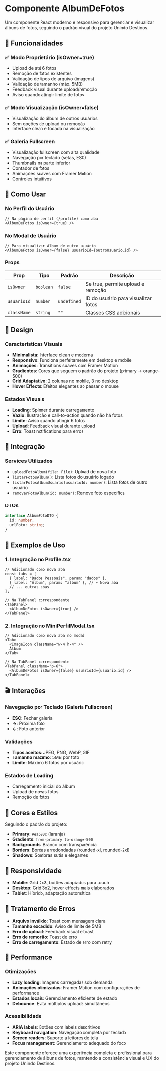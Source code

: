 # Componente AlbumDeFotos

Um componente React moderno e responsivo para gerenciar e visualizar álbuns de fotos, seguindo o padrão visual do projeto Unindo Destinos.

## 🎯 Funcionalidades

### ✅ Modo Proprietário (isOwner=true)
- Upload de até 6 fotos
- Remoção de fotos existentes
- Validação de tipos de arquivo (imagens)
- Validação de tamanho (máx. 5MB)
- Feedback visual durante upload/remoção
- Aviso quando atingir limite de fotos

### ✅ Modo Visualização (isOwner=false)
- Visualização do álbum de outros usuários
- Sem opções de upload ou remoção
- Interface clean e focada na visualização

### ✅ Galeria Fullscreen
- Visualização fullscreen com alta qualidade
- Navegação por teclado (setas, ESC)
- Thumbnails na parte inferior
- Contador de fotos
- Animações suaves com Framer Motion
- Controles intuitivos

## 🚀 Como Usar

### No Perfil do Usuário
```tsx
// Na página de perfil (/profile) como aba
<AlbumDeFotos isOwner={true} />
```

### No Modal de Usuário
```tsx
// Para visualizar álbum de outro usuário
<AlbumDeFotos isOwner={false} usuarioId={outroUsuario.id} />
```

### Props

| Prop | Tipo | Padrão | Descrição |
|------|------|--------|-----------|
| `isOwner` | `boolean` | `false` | Se true, permite upload e remoção |
| `usuarioId` | `number` | `undefined` | ID do usuário para visualizar fotos |
| `className` | `string` | `""` | Classes CSS adicionais |

## 🎨 Design

### Características Visuais
- **Minimalista**: Interface clean e moderna
- **Responsivo**: Funciona perfeitamente em desktop e mobile
- **Animações**: Transitions suaves com Framer Motion
- **Gradientes**: Cores que seguem o padrão do projeto (primary → orange-500)
- **Grid Adaptativo**: 2 colunas no mobile, 3 no desktop
- **Hover Effects**: Efeitos elegantes ao passar o mouse

### Estados Visuais
- **Loading**: Spinner durante carregamento
- **Vazio**: Ilustração e call-to-action quando não há fotos
- **Limite**: Aviso quando atingir 6 fotos
- **Upload**: Feedback visual durante upload
- **Erro**: Toast notifications para erros

## 🔧 Integração

### Services Utilizados
- `uploadFotoAlbum(file: File)`: Upload de nova foto
- `listarFotosAlbum()`: Lista fotos do usuário logado
- `listarFotosAlbumUsuario(usuarioId: number)`: Lista fotos de outro usuário
- `removerFotoAlbum(id: number)`: Remove foto específica

### DTOs
```typescript
interface AlbumFotoDTO {
  id: number;
  urlFoto: string;
}
```

## 🎯 Exemplos de Uso

### 1. Integração no Profile.tsx
```tsx
// Adicionado como nova aba
const tabs = [
  { label: "Dados Pessoais", param: "dados" },
  { label: "Álbum", param: "album" }, // ← Nova aba
  // ... outras abas
];

// Na TabPanel correspondente
<TabPanel>
  <AlbumDeFotos isOwner={true} />
</TabPanel>
```

### 2. Integração no MiniPerfilModal.tsx
```tsx
// Adicionado como nova aba no modal
<Tab>
  <ImageIcon className="w-4 h-4" />
  Álbum
</Tab>

// Na TabPanel correspondente
<TabPanel className="p-6">
  <AlbumDeFotos isOwner={false} usuarioId={usuario.id} />
</TabPanel>
```

## 🎬 Interações

### Navegação por Teclado (Galeria Fullscreen)
- **ESC**: Fechar galeria
- **→**: Próxima foto
- **←**: Foto anterior

### Validações
- **Tipos aceitos**: JPEG, PNG, WebP, GIF
- **Tamanho máximo**: 5MB por foto
- **Limite**: Máximo 6 fotos por usuário

### Estados de Loading
- Carregamento inicial do álbum
- Upload de novas fotos
- Remoção de fotos

## 🎨 Cores e Estilos

Seguindo o padrão do projeto:
- **Primary**: `#ea580c` (laranja)
- **Gradients**: `from-primary to-orange-500`
- **Backgrounds**: Branco com transparência
- **Borders**: Bordas arredondadas (rounded-xl, rounded-2xl)
- **Shadows**: Sombras sutis e elegantes

## 📱 Responsividade

- **Mobile**: Grid 2x3, botões adaptados para touch
- **Desktop**: Grid 3x2, hover effects mais elaborados
- **Tablet**: Híbrido, adaptação automática

## 🚨 Tratamento de Erros

- **Arquivo inválido**: Toast com mensagem clara
- **Tamanho excedido**: Aviso de limite de 5MB
- **Erro de upload**: Feedback visual e toast
- **Erro de remoção**: Toast de erro
- **Erro de carregamento**: Estado de erro com retry

## 🎯 Performance

### Otimizações
- **Lazy loading**: Imagens carregadas sob demanda
- **Animações otimizadas**: Framer Motion com configurações de performance
- **Estados locais**: Gerenciamento eficiente de estado
- **Debounce**: Evita múltiplos uploads simultâneos

### Acessibilidade
- **ARIA labels**: Botões com labels descritivos
- **Keyboard navigation**: Navegação completa por teclado
- **Screen readers**: Suporte a leitores de tela
- **Focus management**: Gerenciamento adequado do foco

Este componente oferece uma experiência completa e profissional para gerenciamento de álbuns de fotos, mantendo a consistência visual e UX do projeto Unindo Destinos. 